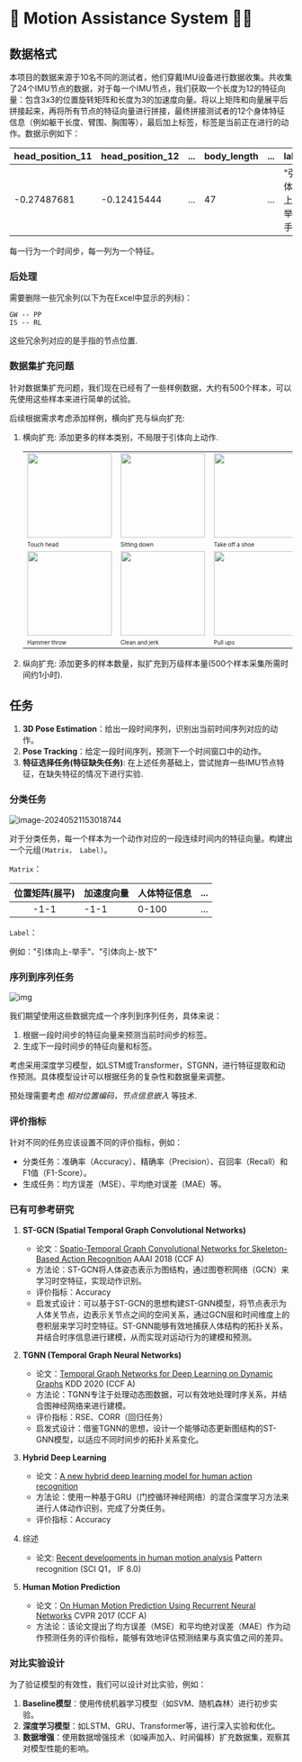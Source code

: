 # :walking: Motion Assistance System :walking_woman:

## 数据格式

本项目的数据来源于10名不同的测试者，他们穿戴IMU设备进行数据收集。共收集了24个IMU节点的数据，对于每一个IMU节点，我们获取一个长度为12的特征向量：包含3x3的位置旋转矩阵和长度为3的加速度向量。将以上矩阵和向量展平后拼接起来，再将所有节点的特征向量进行拼接，最终拼接测试者的12个身体特征信息（例如躯干长度、臂围、胸围等），最后加上标签，标签是当前正在进行的动作。数据示例如下：

| head_position_11 | head_position_12 | ...  | body_length | ...  | label           |
| ---------------- | ---------------- | ---- | ----------- | ---- | --------------- |
| -0.27487681      | -0.12415444      | ...  | 47          | ...  | "引体向上-举手" |

每一行为一个时间步，每一列为一个特征。

### 后处理

需要删除一些冗余列(以下为在Excel中显示的列标)：

```
GW -- PP
IS -- RL
```

这些冗余列对应的是手指的节点位置.

### 数据集扩充问题

针对数据集扩充问题，我们现在已经有了一些样例数据，大约有500个样本，可以先使用这些样本来进行简单的试验。

后续根据需求考虑添加样例，横向扩充与纵向扩充:

1. 横向扩充: 添加更多的样本类别，不局限于引体向上动作.

   <table style="width:100%; table-layout:fixed;">
     <tr>
       <td><img width="150px" src="https://github.com/yysijie/st-gcn/blob/master/resource/info/S001C001P001R001A044_w.gif?raw=true"></td>
       <td><img width="150px" src="https://github.com/yysijie/st-gcn/blob/master/resource/info/S003C001P008R001A008_w.gif?raw=true"></td>
       <td><img width="150px" src="https://github.com/yysijie/st-gcn/blob/master/resource/info/S002C001P010R001A017_w.gif?raw=true"></td>
       <td><img width="150px" src="https://github.com/yysijie/st-gcn/blob/master/resource/info/S003C001P008R001A002_w.gif?raw=true"></td>
       <td><img width="150px" src="https://github.com/yysijie/st-gcn/blob/master/resource/info/S001C001P001R001A051_w.gif?raw=true"></td>
     </tr>
     <tr>
       <td><font size="1">Touch head<font></td>
       <td><font size="1">Sitting down<font></td>
       <td><font size="1">Take off a shoe<font></td>
       <td><font size="1">Eat meal/snack<font></td>
       <td><font size="1">Kick other person<font></td>
     </tr>
     <tr>
       <td><img width="150px" src="https://github.com/yysijie/st-gcn/blob/master/resource/info/hammer_throw_w.gif?raw=true"></td>
       <td><img width="150px" src="https://github.com/yysijie/st-gcn/blob/master/resource/info/clean_and_jerk_w.gif?raw=true"></td>
       <td><img width="150px" src="https://github.com/yysijie/st-gcn/blob/master/resource/info/pull_ups_w.gif?raw=true"></td>
       <td><img width="150px" src="https://github.com/yysijie/st-gcn/blob/master/resource/info/tai_chi_w.gif?raw=true"></td>
       <td><img width="150px" src="https://github.com/yysijie/st-gcn/blob/master/resource/info/juggling_balls_w.gif?raw=true"></td>
     </tr>
     <tr>
       <td><font size="1">Hammer throw<font></td>
       <td><font size="1">Clean and jerk<font></td>
       <td><font size="1">Pull ups<font></td>
       <td><font size="1">Tai chi<font></td>
       <td><font size="1">Juggling ball<font></td>
     </tr>
   </table>

2. 纵向扩充: 添加更多的样本数量，拟扩充到万级样本量(500个样本采集所需时间约1小时).

## 任务

1. **3D Pose Estimation**：给出一段时间序列，识别出当前时间序列对应的动作。
2. **Pose Tracking**：给定一段时间序列，预测下一个时间窗口中的动作。
3. **特征选择任务(特征缺失任务)**: 在上述任务基础上，尝试抛弃一些IMU节点特征，在缺失特征的情况下进行实验.

### 分类任务

![image-20240521153018744](C:\Users\zeyan\AppData\Roaming\Typora\typora-user-images\image-20240521153018744.png)

对于分类任务，每一个样本为一个动作对应的一段连续时间内的特征向量。构建出一个元组`(Matrix， Label)`。

`Matrix`：

| 位置矩阵(展平) | 加速度向量 | 人体特征信息 | ...  |
| :------------: | ---------- | ------------ | ---- |
|      -1-1      | -1-1       | 0-100        | ...  |

`Label`：

例如："引体向上-举手"、"引体向上-放下"

### 序列到序列任务

![img](https://raw.githubusercontent.com/una-dinosauria/human-motion-prediction/master/imgs/walking.gif)

我们期望使用这些数据完成一个序列到序列任务，具体来说：

1. 根据一段时间步的特征向量来预测当前时间步的标签。
2. 生成下一段时间步的特征向量和标签。

考虑采用深度学习模型，如LSTM或Transformer，STGNN，进行特征提取和动作预测。具体模型设计可以根据任务的复杂性和数据量来调整。

预处理需要考虑 *相对位置编码，节点信息嵌入* 等技术.

### 评价指标

针对不同的任务应该设置不同的评价指标，例如：

- 分类任务：准确率（Accuracy）、精确率（Precision）、召回率（Recall）和F1值（F1-Score）。
- 生成任务：均方误差（MSE）、平均绝对误差（MAE）等。

### 已有可参考研究

1. **ST-GCN (Spatial Temporal Graph Convolutional Networks)**
   - 论文：[Spatio-Temporal Graph Convolutional Networks for Skeleton-Based Action Recognition](https://arxiv.org/abs/1801.07455)
     AAAI 2018 (CCF A)
   - 方法论：ST-GCN将人体姿态表示为图结构，通过图卷积网络（GCN）来学习时空特征，实现动作识别。
   - 评价指标：Accuracy
   - 启发式设计：可以基于ST-GCN的思想构建ST-GNN模型，将节点表示为人体关节点，边表示关节点之间的空间关系，通过GCN层和时间维度上的卷积层来学习时空特征。ST-GNN能够有效地捕获人体结构的拓扑关系，并结合时序信息进行建模，从而实现对运动行为的建模和预测。
2. **TGNN (Temporal Graph Neural Networks)**
   - 论文：[Temporal Graph Networks for Deep Learning on Dynamic Graphs](https://arxiv.org/abs/2005.11650)
     KDD 2020 (CCF A)
   - 方法论：TGNN专注于处理动态图数据，可以有效地处理时序关系，并结合图神经网络来进行建模。
   - 评价指标：RSE、CORR（回归任务）
   - 启发式设计：借鉴TGNN的思想，设计一个能够动态更新图结构的ST-GNN模型，以适应不同时间步的拓扑关系变化。
3. **Hybrid Deep Learning**
   - 论文：[A new hybrid deep learning model for human action recognition](https://www.sciencedirect.com/science/article/pii/S1319157819300412)
   - 方法论：使用一种基于GRU（门控循环神经网络）的混合深度学习方法来进行人体动作识别，完成了分类任务。
   - 评价指标：Accuracy

4. 综述
   - 论文: [Recent developments in human motion analysis](https://www.sciencedirect.com/science/article/pii/S0031320302001000)
     Pattern recognition (SCI Q1， IF 8.0)

5. **Human Motion Prediction**
   - 论文：[On Human Motion Prediction Using Recurrent Neural Networks](https://openaccess.thecvf.com/content_cvpr_2017/html/Martinez_On_Human_Motion_CVPR_2017_paper.html)
     CVPR 2017 (CCF A)
   - 方法论：该论文提出了均方误差（MSE）和平均绝对误差（MAE）作为动作预测任务的评价指标，能够有效地评估预测结果与真实值之间的差异。


### 对比实验设计

为了验证模型的有效性，我们可以设计对比实验，例如：

1. **Baseline模型**：使用传统机器学习模型（如SVM、随机森林）进行初步实验。
2. **深度学习模型**：如LSTM、GRU、Transformer等，进行深入实验和优化。
3. **数据增强**：使用数据增强技术（如噪声加入、时间偏移）扩充数据集，观察其对模型性能的影响。